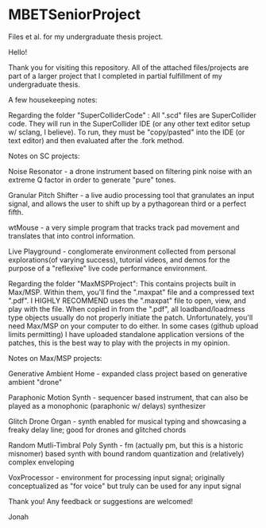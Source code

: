 # MBETSeniorProject
Files et al. for my undergraduate thesis project.

Hello! 

Thank you for visiting this repository. All of the attached files/projects are part of a larger project that I completed in partial fulfillment of my undergraduate thesis.

A few housekeeping notes:





Regarding the folder "SuperColliderCode" : All ".scd" files are SuperCollider code. They will run in the SuperCollider IDE (or any other text editor setup w/ sclang, I believe). To run, they must be "copy/pasted" into the IDE (or text editor) and then    evaluated after the .fork method.

Notes on SC projects:

Noise Resonator - a drone instrument based on filtering pink noise with an extreme Q factor in order to generate "pure" tones. 
    
Granular Pitch Shifter - a live audio processing tool that granulates an input signal, and allows the user to shift up by a pythagorean third or a perfect fifth.
    
wtMouse - a very simple program that tracks track pad movement and translates that into control information.

Live Playground - conglomerate environment collected from personal explorations(of varying success), tutorial videos, and demos for the purpose of a "reflexive" live code performance environment.
  





Regarding the folder "MaxMSPProject": This contains projects built in Max/MSP. Within them, you'll find the ".maxpat" file and a compressed text ".pdf". I HIGHLY RECOMMEND uses the ".maxpat" file to open, view, and play with the file. When copied in from the ".pdf", all loadband/loadmess type objects usually do not properly initiate the patch. Unfortunately, you'll need Max/MSP on your computer to do either. In some cases (github upload limits permitting) I have uploaded standalone application versions of the patches, this is the best way to play with the projects in my opinion.

Notes on Max/MSP projects:

Generative Ambient Home - expanded class project based on generative ambient "drone" 
 
Paraphonic Motion Synth - sequencer based instrument, that can also be played as a monophonic (paraphonic w/ delays) synthesizer

Glitch Drone Organ - synth enabled for musical typing and showcasing a freaky delay line; good for drones and glitched chords

Random Mutli-Timbral Poly Synth - fm (actually pm, but this is a historic misnomer) based synth with bound random quantization and (relatively) complex enveloping 

VoxProcessor - environment for processing input signal; originally conceptualized as "for voice" but truly can be used for any input signal






Thank you! Any feedback or suggestions are welcomed!

Jonah
